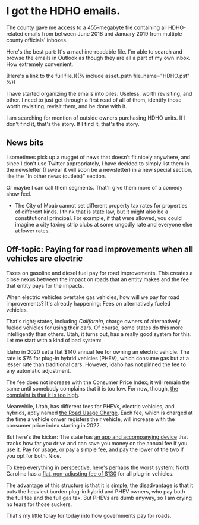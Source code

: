# I got the HDHO emails.

The county gave me access to a 455-megabyte file containing all HDHO-related emails from between June 2018 and January 2019 from multiple county officials' inboxes.

Here's the best part: It's a machine-readable file. I'm able to search and browse the emails in Outlook as though they are all a part of my own inbox. How extremely convenient.

[Here's a link to the full file.]({% include asset_path file_name="HDHO.pst" %})

I have started organizing the emails into piles: Useless, worth revisiting, and other. I need to just get through a first read of all of them, identify those worth revisiting, revisit them, and be done with it.

I am searching for mention of outside owners purchasing HDHO units. If I don't find it, that's the story. If I find it, that's the story.

## News bits

I sometimes pick up a nugget of news that doesn't fit nicely anywhere, and since I don't use Twitter appropriately, I have decided to simply list them in the newsletter (I swear it will soon be a newsletter) in a new special section, like the "In other news (outlets)" section.

Or maybe I can call them segments. That'll give them more of a comedy show feel.

- The City of Moab cannot set different property tax rates for properties of different kinds. I think that is state law, but it might also be a constitutional principal. For example, if that were allowed, you could imagine a city taxing strip clubs at some ungodly rate and everyone else at lower rates.

## Off-topic: Paying for road improvements when all vehicles are electric

Taxes on gasoline and diesel fuel pay for road improvements. This creates a close nexus between the impact on roads that an entity makes and the fee that entity pays for the impacts.

When electric vehicles overtake gas vehicles, how will we pay for road improvements? It's already happening: Fees on alternatively fueled vehicles.

That's right; states, including *California*, charge owners of alternatively fueled vehicles for using their cars. Of course, some states do this more intelligently than others. Utah, it turns out, has a really good system for this. Let me start with a kind of bad system:

Idaho in 2020 set a flat $140 annual fee for owning an electric vehicle. The rate is $75 for plug-in hybrid vehicles (PHEV), which consume gas but at a lesser rate than traditional cars. However, Idaho has not pinned the fee to any automatic adjustment.

The fee does not increase with the Consumer Price Index; it will remain the same until somebody complains that it is too low. For now, though, [the complaint is that it is too high](https://www.idahopress.com/news/local/idahos-surcharge-on-electric-hybrid-cars-far-exceeds-their-impact-on-roads/article_562d0ac9-78c3-5179-9d22-383ee9f684b4.html).

Meanwhile, Utah, has different fees for PHEVs, electric vehicles, and hybrids, aptly named [the Road Usage Charge](https://roadusagecharge.utah.gov/faq.php). Each fee, which is charged at the time a vehicle onwer registers their vehicle, will increase with the consumer price index starting in 2022.

But here's the kicker: The state has [an app and accompanying device](https://roadusagecharge.utah.gov) that tracks how far you drive and can save you money on the annual fee if you use it. Pay for usage, or pay a simple fee, and pay the lower of the two if you opt for both. Nice.

To keep everything in perspective, here's perhaps the worst system: North Carolina has a [flat, non-adjusting fee of $130](https://www.ncdot.gov/about-us/how-we-operate/finance-budget/nc-first/Documents/nc-first-brief-edition-8.pdf) for all plug-in vehicles.

The advantage of this structure is that it is simple; the disadvantage is that it puts the heaviest burden plug-in hybrid and PHEV owners, who pay both the full fee and the full gas tax. But PHEVs are dumb anyway, so I am crying no tears for those suckers.

That's my little foray for today into how governments pay for roads.
